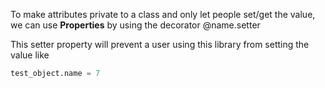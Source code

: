 To make attributes private to a class and only let people set/get the value, we can use **Properties** by using the decorator @name.setter

This setter property will prevent a user using this library from setting the value like 

```py
test_object.name = 7
```

